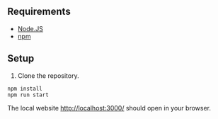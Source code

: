 ## Requirements

* [Node.JS](https://nodejs.dev/en/)
* [npm](https://www.npmjs.com/)

## Setup

1. Clone the repository.
```
npm install
npm run start
```
<!-- markdown-link-check-disable-next-line -->
The local website [http://localhost:3000/](http://localhost:3000/) should open in your browser.